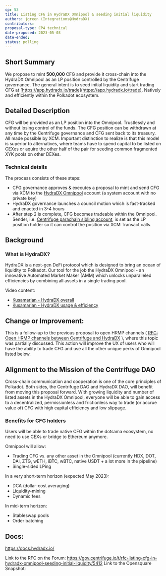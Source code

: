 ```yaml
---
cp: 53
title: Listing CFG in HydraDX Omnipool & seeding initial liquidity
authors: jgreen (Integrations@HydraDX)
contributors:
proposal-type: CP4 technical
date-proposed: 2023-05-03
date-ended: 
status: polling
---
```


## Short Summary
We propose to mint **500,000** CFG and provide it cross-chain into the HydraDX Omnipool as an LP position controlled by the Centrifuge governance. The general intent is to seed initial liquidity and start trading CFG at [https://app.hydradx.io/trade](https://app.hydradx.io/trade). Natively and efficiently within the Polkadot ecosystem.

## Detailed Description
CFG will be provided as an LP position into the Omnipool. Trustlessly and without losing control of the funds. The CFG position can be withdrawn at any time by the Centrifuge governance and CFG sent back to its treasury. All made possible by XCM.
Important distinction to realize is that this model is superior to alternatives, where teams have to spend capital to be listed on CEXes or aquire the other half of the pair for seeding common fragmented XYK pools on other DEXes.


### Technical details
The process consists of these steps:

* CFG governance approves & executes a proposal to mint and send CFG via XCM to the [HydraDX Omnipool](https://hydradx.subscan.io/account/7L53bUTBbfuj14UpdCNPwmgzzHSsrsTWBHX5pys32mVWM3C1) account (a system account with no private key)
* HydraDX governance launches a council motion which is fast-tracked and enacted in 3-4 hours
* After step 2 is complete, CFG becomes tradeable within the Omnipool. Sender, i.e. [Centrifuge parachain sibling account](https://hydradx.subscan.io/account/7LCt6dFsJVukxnxpix9KcTkwu2kWQnXARsy6BuBHEL54NcS6), is set as the LP position holder so it can control the position via XCM Transact calls.

## Background

### What is HydraDX?
HydraDX is a next-gen DeFi protocol which is designed to bring an ocean of liquidity to Polkadot. Our tool for the job the HydraDX Omnipool - an innovative Automated Market Maker (AMM) which unlocks unparalleled efficiencies by combining all assets in a single trading pool.

Video content:
* [Kusamarian - HydraDX overall](https://www.youtube.com/watch?v=DxoJGyALcJs&ab_channel=TheKusamarian)
* [Kusamarian - HydraDX usage & efficiency](https://www.youtube.com/watch?v=ZkwAJmIXce4&t=43s&ab_channel=TheKusamarian)

## Change or Improvement:
This is a follow-up to the previous proposal to open HRMP channels ( [RFC: Open HRMP channels between Centrifuge and HydraDX](https://gov.centrifuge.io/t/rfc-open-hrmp-channels-between-centrifuge-and-hydradx/5104) ), where this topic was partially discussed.
This action will improve the UX of users who will have the ability to trade CFG and use all the other unique perks of Omnipool listed below.

## Alignment to the Mission of the Centrifuge DAO
Cross-chain communication and cooperation is one of the core principles of Polkadot. Both sides, the Centrifuge DAO and HydraDX DAO, will benefit from moving this proposal forward. With growing liquidity and number of listed assets in the HydraDX Omnipool, everyone will be able to gain access to a decentralized, permissionless and frictionless way to trade (or accrue value of) CFG with high capital efficiency and low slippage.

### Benefits for CFG holders

Users will be able to trade native CFG within the dotsama ecosystem, no need to use CEXs or bridge to Ethereum anymore.

Omnipool will allow:
*  Trading CFG vs. any other asset in the Omnipool (currently HDX, DOT, DAI, ZTG, wETH, iBTC, wBTC, native USDT + a lot more in the pipeline)
*  Single-sided LPing

In a very short-term horizon (expected May 2023):
*  DCA (dollar-cost averaging)
*  Liquidity-mining
*  Dynamic fees
  
In mid-term horizon:
*  Stableswap pools
*  Order batching


## Docs:
https://docs.hydradx.io/ 

Link to the RFC on the Forum: https://gov.centrifuge.io/t/rfc-listing-cfg-in-hydradx-omnipool-seeding-initial-liquidity/5412
Link to the Opensquare Snapshot: 
